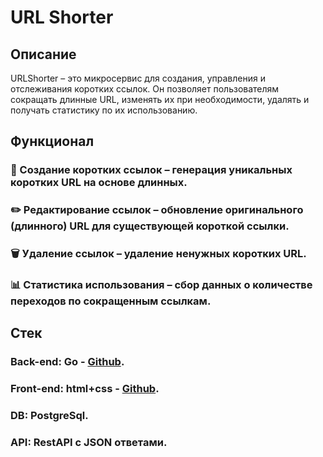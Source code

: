 # URL Shorter
## Описание
URLShorter – это микросервис для создания, управления и отслеживания коротких ссылок. Он позволяет пользователям сокращать длинные URL, изменять их при необходимости, удалять и получать статистику по их использованию.

## Функционал
### 🔗 Создание коротких ссылок – генерация уникальных коротких URL на основе длинных.
### ✏️ Редактирование ссылок – обновление оригинального (длинного) URL для существующей короткой ссылки.
### 🗑 Удаление ссылок – удаление ненужных коротких URL.
### 📊 Статистика использования – сбор данных о количестве переходов по сокращенным ссылкам.

## Стек
### Back-end: Go - [Github](https://github.com/Mark-Grigorev).
### Front-end: html+css - [Github](https://github.com/Pechenkasd).
### DB: PostgreSql.
### API: RestAPI с JSON ответами.
